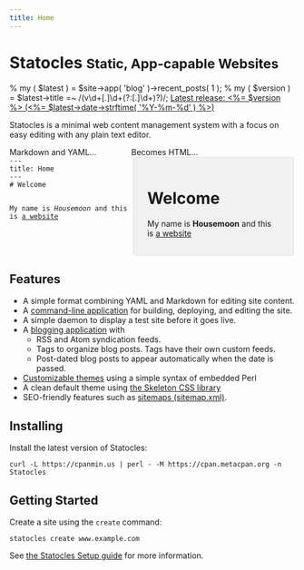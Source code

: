 ```yaml
---
title: Home
---
```

<div id="index-banner">
<h1>Statocles <small>Static, App-capable Websites</small></h1>
<div class="latest-release">
    % my ( $latest ) = $site->app( 'blog' )->recent_posts( 1 );
    % my ( $version ) = $latest->title =~ /(v\d+[.]\d+(?:[.]\d+)?)/;
    <a href="<%= $latest->path %>">
        Latest release: <%= $version %>
        (<date><%= $latest->date->strftime( '%Y-%m-%d' ) %></date>)
    </a>
</div>
</div>

Statocles is a minimal web content management system with a focus on easy editing
with any plain text editor.

<div class="row" style="display: table">
    <div class="one-half column" style="display: table-cell">
        Markdown and YAML...
        <pre style="margin-top: 0"><code style="white-space: pre-wrap">---
title: Home
---
# Welcome

My name is *Housemoon* and this is [a website](http://example.com)
</code></pre>
    </div>
    <div class="one-half column" style="display: table-cell">
        Becomes HTML...
        <div style="background: #F1F1F1; border: 1px solid #E1E1E1; border-radius: 4px; padding: 1rem 1.5rem; margin: 0 0.2rem;">
            <h1>Welcome</h1>
            <p>My name is <strong>Housemoon</strong> and this is <a href="#">a website</a></p>
        </div>
    </div>
</div>

## Features

* A simple format combining YAML and Markdown for editing site content.
* A [command-line application](/pod/Statocles/Command.html) for building,
  deploying, and editing the site.
* A simple daemon to display a test site before it goes live.
* A [blogging application](/pod/Statocles/App/Blog.html) with
    * RSS and Atom syndication feeds.
    * Tags to organize blog posts. Tags have their own custom feeds.
    * Post-dated blog posts to appear automatically when the date is passed.
* [Customizable themes](/pod/Statocles/Help/Theme.html) using a simple syntax
  of embedded Perl
* A clean default theme using [the Skeleton CSS library](http://getskeleton.com)
* SEO-friendly features such as [sitemaps (sitemap.xml)](http://www.sitemaps.org).

## Installing

Install the latest version of Statocles:

    curl -L https://cpanmin.us | perl - -M https://cpan.metacpan.org -n Statocles

## Getting Started

Create a site using the `create` command:

    statocles create www.example.com

See [the Statocles Setup guide](/pod/Statocles/Help/Setup.html) for more
information.


